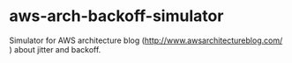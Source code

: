 # aws-arch-backoff-simulator
Simulator for AWS architecture blog (http://www.awsarchitectureblog.com/ ) about jitter and backoff.
